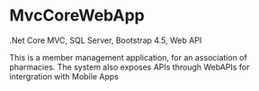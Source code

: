 # MvcCoreWebApp
.Net Core MVC, SQL Server, Bootstrap 4.5, Web API

This is a member management application, for an association of pharmacies.
The system also exposes APIs through WebAPIs for intergration with Mobile Apps
